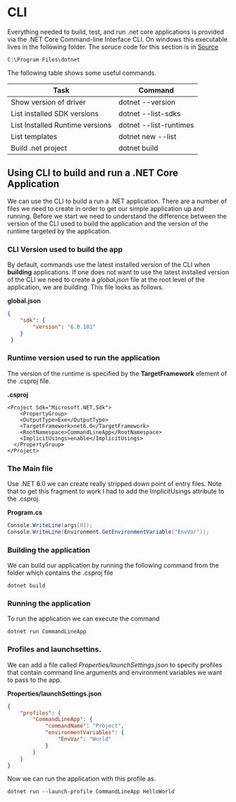 
# CLI
Everything needed to build, test, and run .net core applications is provided via the .NET Core
Command-line Interface CLI. On windows this executable lives in the following folder. The soruce code for this section is in [Source](../examples/using-cli-to-build-and-run)

```
C:\Program Files\dotnet
```

The following table shows some useful commands. 

| Task                       | Command                |
| ---------------------------------------| ----------------------------|
| Show version of driver     |dotnet --version|
| List installed SDK versions      |dotnet --list-sdks|
| List Installed Runtime versions      |dotnet --list-runtimes|
| List templates      |dotnet new --list|
| Build .net project      |dotnet build|

## Using CLI to build and run a .NET Core Application
We can use the CLI to build a run a .NET application. There are a number of files we need to create in order to get our simple application up and running. Before we start we need to understand the difference between the version of the CLI used to build the application and the version of the runtime targeted by the application. 


### CLI Version used to build the app
By default, commands use the latest installed version of the CLI when **building** applications.
If one does not want to use the latest installed version of the CLI we need to create a
*global.json* file at the root level of the application, we are building. This file looks as
follows. 

**global.json**

``` json
{
    "sdk": {
        "version": "6.0.101"
    }
 }

```

### Runtime version used to run the application
The version of the runtime is specified by the **TargetFramework** element of the .csproj file.

**.csproj**
``` csproj
<Project Sdk="Microsoft.NET.Sdk">
	<PropertyGroup>
    <OutputType>Exe</OutputType>
    <TargetFramework>net6.0</TargetFramework>
    <RootNamespace>CommandLineApp</RootNamespace>
    <ImplicitUsings>enable</ImplicitUsings>
  </PropertyGroup>
</Project>

```


### The Main file 
Use .NET 6.0 we can create really stripped down point of entry files. Note that to get this fragment to work I had to add the ImplicitUsings attribute to the .csproj.

**Program.cs**
``` cs
Console.WriteLine(args[0]);
Console.WriteLine(Environment.GetEnvironmentVariable("EnvVar"));
```

### Building the application
We can build our application by running the following command from the folder which contains the .csproj file

```
dotnet build
```

### Running the application
To run the application we can execute the command 

```
dotnet run CommandLineApp
```

### Profiles and launchsettins. 
We can add a file called *Properties/launchSettings.json* to specify profiles that contain command line arguments and environment variables we want to pass to the app.

**Properties/launchSettings.json**
```json
{
    "profiles": {
        "CommandLineApp": {
            "commandName": "Project",
            "environmentVariables": {
                "EnvVar": "World"
            }
        }
    }
}
```

Now we can run the application with this profile as.

```
dotnet run --launch-profile CommandLineApp HelloWorld
```